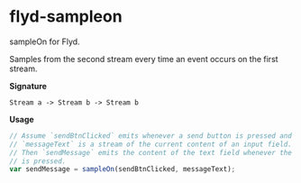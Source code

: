 # flyd-sampleon
sampleOn for Flyd.

Samples from the second stream every time an event occurs on the first
stream.

__Signature__

`Stream a -> Stream b -> Stream b`

__Usage__

```javascript
// Assume `sendBtnClicked` emits whenever a send button is pressed and
// `messageText` is a stream of the current content of an input field.
// Then `sendMessage` emits the content of the text field whenever the button
// is pressed.
var sendMessage = sampleOn(sendBtnClicked, messageText);
```

